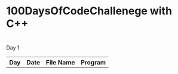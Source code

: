 <h1> 100DaysOfCodeChallenege with C++ </h1>
<table>
 <tr>
  <h1>
    <th>Day</th>
   <th> Date</th>
    <th>File Name</th>
    <th>Program</th>
  </h1>
  </tr>
  <tr>
Day 1
  </tr>
  
  
</table>

  
